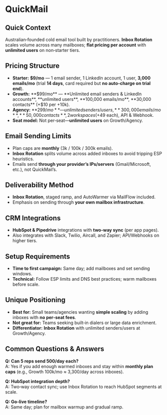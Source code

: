 # QuickMail

## Quick Context
Australian‑founded cold email tool built by practitioners. **Inbox Rotation** scales volume across many mailboxes; **flat pricing per account** with **unlimited users** on non‑starter tiers.

## Pricing Structure
- **Starter:** **$9/mo** — 1 email sender, 1 LinkedIn account, 1 user, **3,000 emails/mo** (trial **14 days**, card required but **no auto‑charge on trial end**).  
- **Growth:** **$99/mo** — **Unlimited email senders & LinkedIn accounts**, **unlimited users**, **100,000 emails/mo**, **30,000 contacts** (+$10 per +10k).  
- **Agency:** **$299/mo** — unlimited senders/users, **300,000 emails/mo**, **50,000 contacts**, 2 workspaces (+$49 each), API & Webhook.  
- **Seat model:** Not per‑seat—**unlimited users** on Growth/Agency.

## Email Sending Limits
- Plan caps are **monthly** (3k / 100k / 300k emails).  
- **Inbox Rotation** splits volume across added inboxes to avoid tripping ESP heuristics.  
- Emails send **through your provider’s IPs/servers** (Gmail/Microsoft, etc.), not QuickMail’s.

## Deliverability Method
- **Inbox Rotation**, staged ramp, and AutoWarmer via MailFlow included.  
- Emphasis on sending through **your own mailbox infrastructure**.

## CRM Integrations
- **HubSpot & Pipedrive** integrations with **two‑way sync** (per app pages).  
- Also integrates with Slack, Twilio, Aircall, and Zapier; API/Webhooks on higher tiers.

## Setup Requirements
- **Time to first campaign:** Same day; add mailboxes and set sending windows.  
- **Technical:** Follow ESP limits and DNS best practices; warm mailboxes before scale.

## Unique Positioning
- **Best for:** Small teams/agencies wanting **simple scaling** by adding inboxes with **no per‑seat fees**.  
- **Not great for:** Teams seeking built‑in dialers or large data enrichment.  
- **Differentiator:** **Inbox Rotation** with unlimited senders/users at Growth/Agency.

## Common Questions & Answers
**Q: Can 5 reps send 500/day each?**  
A: Yes if you add enough warmed inboxes and stay within **monthly plan caps** (e.g., Growth 100k/mo ≈ 3,300/day across inboxes).

**Q: HubSpot integration depth?**  
A: Two‑way contact sync; use Inbox Rotation to reach HubSpot segments at scale.

**Q: Go‑live timeline?**  
A: Same day; plan for mailbox warmup and gradual ramp.
